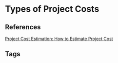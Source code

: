 # Types of Project Costs

## References
[Project Cost Estimation: How to Estimate Project Cost](https://www.projectmanager.com/blog/cost-estimation-for-projects) 

## Tags
